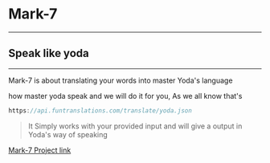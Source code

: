 # Mark-7
---
## Speak like yoda
---

Mark-7 is about translating your words into master Yoda's language 

how master yoda speak and we will do it for you, As we all know that's  

``` javascript
https://api.funtranslations.com/translate/yoda.json 
```
>It Simply works with your provided input and will give a output in Yoda's way of speaking

[Mark-7 Project link](https://pkamra97-mark7-speaklikeyoda.netlify.app/ "CLICk here To try Mark-6")